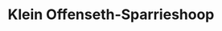 ---
title: Klein Offenseth-Sparrieshoop
url: /klein-offenseth-sparrieshoop/
latitude: 53.785
longitude: 9.686
---